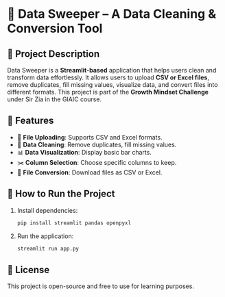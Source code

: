 # 📌 Data Sweeper – A Data Cleaning & Conversion Tool

## 📖 Project Description

Data Sweeper is a **Streamlit-based** application that helps users clean and transform data effortlessly. It allows users to upload **CSV or Excel files**, remove duplicates, fill missing values, visualize data, and convert files into different formats. This project is part of the **Growth Mindset Challenge** under Sir Zia in the GIAIC course.

## 🔹 Features

- 📂 **File Uploading**: Supports CSV and Excel formats.
- 🧹 **Data Cleaning**: Remove duplicates, fill missing values.
- 📊 **Data Visualization**: Display basic bar charts.
- ✂️ **Column Selection**: Choose specific columns to keep.
- 🔄 **File Conversion**: Download files as CSV or Excel.

## 🚀 How to Run the Project

1. Install dependencies:
   ```sh
   pip install streamlit pandas openpyxl
   ```
2. Run the application:
   ```sh
   streamlit run app.py
   ```
   
## 📜 License

This project is open-source and free to use for learning purposes.


